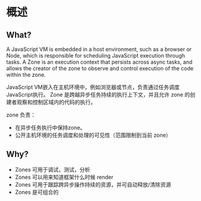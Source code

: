 # 概述

## What?

A JavaScript VM is embedded in a host environment, such as a browser or Node, which is responsible for scheduling JavaScript execution through tasks. A Zone is an execution context that persists across async tasks, and allows the creator of the zone to observe and control execution of the code within the zone. 

JavaScript VM嵌入在主机环境中，例如浏览器或节点，负责通过任务调度JavaScript执行。 Zone 是跨越异步任务持续的执行上下文，并且允许 zone 的创建者观察和控制区域内的代码的执行。

zone 负责：

- 在异步任务执行中保持zone。
- 公开主机环境的任务调度和处理的可见性（范围限制到当前 zone）

## Why?

- Zones 可用于调试，测试，分析
- Zones 可以用来知道框架什么时候 render
- Zones 可用于跟踪跨异步操作持续的资源，并可自动释放/清除资源
- Zones 是可组合的